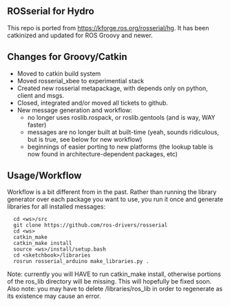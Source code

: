 ## ROSserial for Hydro

This repo is ported from https://kforge.ros.org/rosserial/hg. It has been catkinized and updated for ROS Groovy and newer.

## Changes for Groovy/Catkin

 * Moved to catkin build system 
 * Moved rosserial_xbee to experimential stack
 * Created new rosserial metapackage, with depends only on python, client and msgs.
 * Closed, integrated and/or moved all tickets to github.
 * New message generation and workflow:
   * no longer uses roslib.rospack, or roslib.gentools (and is way, WAY faster)
   * messages are no longer built at built-time (yeah, sounds ridiculous, but is true, see below for new workflow)
   * beginnings of easier porting to new platforms (the lookup table is now found in architecture-dependent packages, etc)

## Usage/Workflow
Workflow is a bit different from in the past. Rather than running the library generator over each package you want to use, you run it once and generate libraries for all installed messages:

      cd <ws>/src
      git clone https://github.com/ros-drivers/rosserial
      cd <ws>
      catkin_make
      catkin_make install
      source <ws>/install/setup.bash
      cd <sketchbook>/libraries
      rosrun rosserial_arduino make_libraries.py .

Note: currently you will HAVE to run catkin_make install, otherwise portions of the ros_lib directory will be missing. This will hopefully be fixed soon. Also note: you may have to delete <sketchbook>/libraries/ros_lib in order to regenerate as its existence may cause an error.
